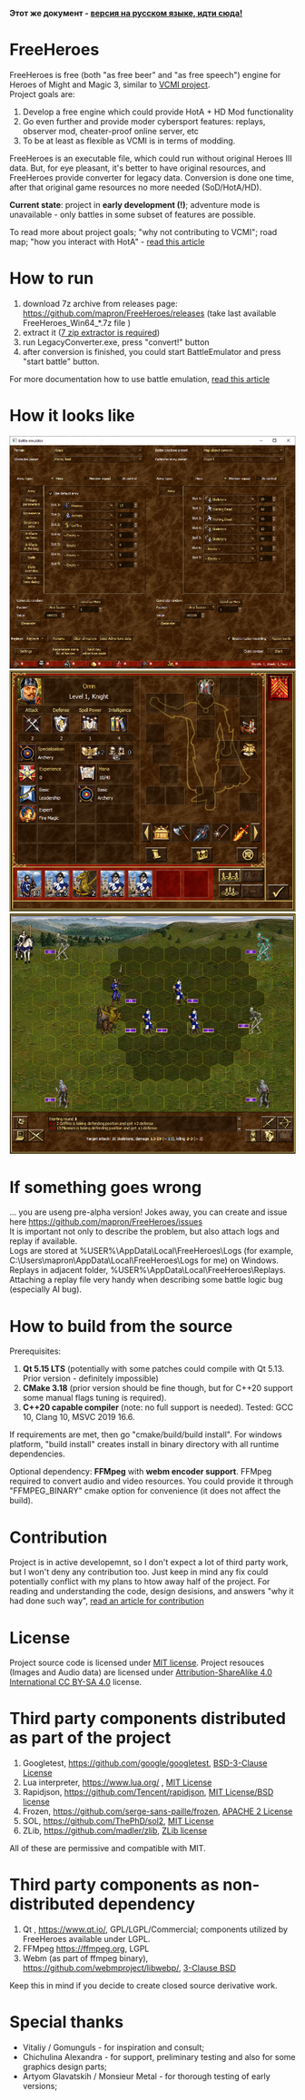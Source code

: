 **Этот же документ - [версия на русском языке, идти сюда!](README_RU.md)**

# FreeHeroes
FreeHeroes is free (both "as free beer" and "as free speech") engine for Heroes of Might and Magic 3, similar to [VCMI project](https://vcmi.eu).  
Project goals are:  
1. Develop a free engine which could provide HotA + HD Mod functionality
2. Go even further and provide moder cybersport features: replays, observer mod, cheater-proof online server, etc
3. To be at least as flexible as VCMI is in terms of modding.

FreeHeroes is an executable file, which could run without original Heroes III data. But, for eye pleasant, it's better to have original resources, and FreeHeroes provide converter for legacy data. Conversion is done one time, after that original game resources no more needed (SoD/HotA/HD).

**Current state**: project in **early development (!)**; adventure mode is unavailable - only battles in some subset of features are possible.

To read more about project goals; "why not contributing to VCMI"; road map; "how you interact with HotA" - [read this article](docs/en/ProjectGoals.md)

# How to run
1. download 7z archive  from releases page: https://github.com/mapron/FreeHeroes/releases  (take last available FreeHeroes_Win64_*.7z  file )
2. extract it ([7 zip extractor is required](https://www.7-zip.org/))
3. run LegacyConverter.exe, press "convert!" button
4. after conversion is finished, you could start BattleEmulator and press "start battle" button.  

For more documentation how to use battle emulation, [read this article](docs/en/BattleEmulator.md)

# How it looks like
![Battle emulator main window](docs/en/images/battle_emulator.png "Battle emulator main window")
![Hero dialog](docs/en/images/hero_dialog.png "Hero dialog")
![Battle progress](docs/en/images/battle_widget.png "Battle in progress")

# If something goes wrong
... you are useng pre-alpha version! Jokes away, you can create and issue here https://github.com/mapron/FreeHeroes/issues  
It is important not only to describe the problem, but also attach logs and replay if available.  
Logs are stored at %USER%\AppData\Local\FreeHeroes\Logs  (for example, C:\Users\mapron\AppData\Local\FreeHeroes\Logs for me) on Windows.  
Replays in adjacent folder, %USER%\AppData\Local\FreeHeroes\Replays.  
Attaching a replay file very handy when describing some battle logic bug (especially AI bug).  

# How to build from the source
Prerequisites:
1. **Qt 5.15 LTS** (potentially with some patches could compile with Qt 5.13. Prior version - definitely impossible)
2. **CMake 3.18**  (prior version should be fine though, but for C++20 support some manual flags tuning is required).
3. **C++20 capable compiler** (note: no full support is needed). Tested: GCC 10, Clang 10, MSVC 2019 16.6.  

If requirements are met, then go "cmake/build/build install". For windows platform, "build install" creates install in binary directory with all runtime dependencies.

Optional dependency: **FFMpeg** with **webm encoder support**. FFMpeg required to convert audio and video resources. You could provide it through "FFMPEG_BINARY" cmake option for convenience (it does not affect the build).

# Contribution
Project is in active developemnt, so I don't expect a lot of third party work, but I won't deny any contribution too. Just keep in mind any fix could potentially conflict with my plans to htow away half of the project. For reading and understanding the code, design desisions, and answers "why it had done such way", [read an article for contribution](docs/en/Contribute.md)

# License
Project source code is licensed under [MIT license](LICENSE).
Project resouces (Images and Audio data) are licensed under [Attribution-ShareAlike 4.0 International CC BY-SA 4.0](https://creativecommons.org/licenses/by-sa/4.0/) license.

# Third party components distributed as part of the project
1. Googletest, https://github.com/google/googletest, [ BSD-3-Clause License ](https://github.com/google/googletest/blob/master/LICENSE)
2. Lua interpreter, https://www.lua.org/ , [MIT License](https://www.lua.org/license.html)
3. Rapidjson, https://github.com/Tencent/rapidjson, [MIT License/BSD license](https://github.com/Tencent/rapidjson/blob/master/license.txt)
4. Frozen, https://github.com/serge-sans-paille/frozen, [APACHE 2 License](https://github.com/serge-sans-paille/frozen/blob/master/LICENSE)
5. SOL, https://github.com/ThePhD/sol2, [MIT License](https://github.com/ThePhD/sol2/blob/develop/LICENSE.txt)
6. ZLib, https://github.com/madler/zlib, [ZLib license](https://opensource.org/licenses/Zlib)  

All of these are permissive and compatible with MIT.

# Third party components as non-distributed dependency
1. Qt , https://www.qt.io/, GPL/LGPL/Commercial; components utilized by FreeHeroes available under LGPL.
2. FFMpeg https://ffmpeg.org, LGPL
3. Webm (as part of ffmpeg binary), https://github.com/webmproject/libwebp/, [3-Clause BSD](https://github.com/webmproject/libwebp/blob/master/COPYING)

Keep this in mind if you decide to create closed source derivative work.

# Special thanks
- Vitaliy / Gomunguls - for inspiration and consult;
- Chichulina Alexandra - for support, preliminary testing and also for some graphics design parts;
- Artyom Glavatskih / Monsieur Metal - for thorough testing of early versions;